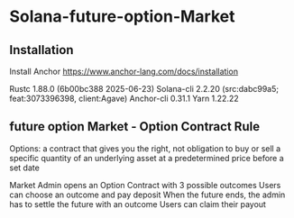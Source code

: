 # Solana-future-option-Market

## Installation

Install Anchor
https://www.anchor-lang.com/docs/installation

Rustc 1.88.0 (6b00bc388 2025-06-23)
Solana-cli 2.2.20 (src:dabc99a5; feat:3073396398, client:Agave)
Anchor-cli 0.31.1
Yarn 1.22.22

## future option Market - Option Contract Rule
Options: a contract that gives you the right, not obligation to buy or sell a specific quantity of an underlying asset at a predetermined price before a set date

Market Admin opens an Option Contract with 3 possible outcomes
Users can choose an outcome and pay deposit
When the future ends, the admin has to settle the future with an outcome
Users can claim their payout